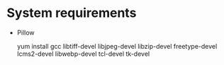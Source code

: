 


# System requirements

 * Pillow

    yum install gcc libtiff-devel libjpeg-devel libzip-devel freetype-devel \
    lcms2-devel libwebp-devel tcl-devel tk-devel

